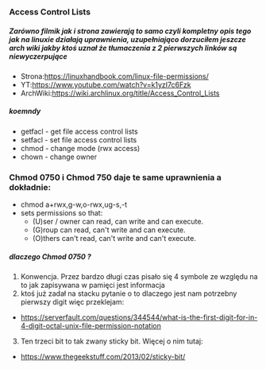 ### Access Control Lists
##### Zarówno filmik jak i strona zawierają to samo czyli kompletny opis tego jak na linuxie działają uprawnienia, uzupełniająco dorzuciłem jeszcze arch wiki jakby ktoś uznał że tłumaczenia z 2 pierwszych linków są niewyczerpujące
- Strona:https://linuxhandbook.com/linux-file-permissions/
- YT:https://www.youtube.com/watch?v=k1yzI7c6Fzk
- ArchWiki:https://wiki.archlinux.org/title/Access_Control_Lists

##### koemndy
- getfacl - get file access control lists
- setfacl - set file access control lists
- chmod - change mode (rwx access)
- chown - change owner

### Chmod 0750 i Chmod 750 daje te same uprawnienia a dokładnie:
- chmod a+rwx,g-w,o-rwx,ug-s,-t 
- sets permissions so that: 
	- (U)ser / owner can read, can write and can execute. 
	- (G)roup can read, can't write and can execute. 
	- (O)thers can't read, can't write and can't execute.

##### dlaczego Chmod 0750 ?
1. Konwencja. Przez bardzo długi czas pisało się 4 symbole ze względu na to jak zapisywana w pamięci jest informacja
2. ktoś już zadał na stacku pytanie o to dlaczego jest nam potrzebny pierwszy digit więc przeklejam: 
  - https://serverfault.com/questions/344544/what-is-the-first-digit-for-in-4-digit-octal-unix-file-permission-notation
3. Ten trzeci bit to tak zwany sticky bit. Więcej o nim tutaj:
  - https://www.thegeekstuff.com/2013/02/sticky-bit/

